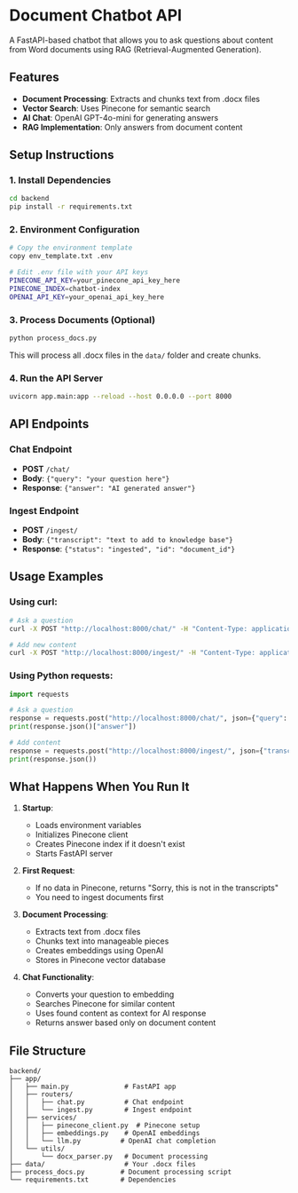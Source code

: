 # Document Chatbot API

A FastAPI-based chatbot that allows you to ask questions about content from Word documents using RAG (Retrieval-Augmented Generation).

## Features

- **Document Processing**: Extracts and chunks text from .docx files
- **Vector Search**: Uses Pinecone for semantic search
- **AI Chat**: OpenAI GPT-4o-mini for generating answers
- **RAG Implementation**: Only answers from document content

## Setup Instructions

### 1. Install Dependencies
```bash
cd backend
pip install -r requirements.txt
```

### 2. Environment Configuration
```bash
# Copy the environment template
copy env_template.txt .env

# Edit .env file with your API keys
PINECONE_API_KEY=your_pinecone_api_key_here
PINECONE_INDEX=chatbot-index
OPENAI_API_KEY=your_openai_api_key_here
```

### 3. Process Documents (Optional)
```bash
python process_docs.py
```
This will process all .docx files in the `data/` folder and create chunks.

### 4. Run the API Server
```bash
uvicorn app.main:app --reload --host 0.0.0.0 --port 8000
```

## API Endpoints

### Chat Endpoint
- **POST** `/chat/`
- **Body**: `{"query": "your question here"}`
- **Response**: `{"answer": "AI generated answer"}`

### Ingest Endpoint
- **POST** `/ingest/`
- **Body**: `{"transcript": "text to add to knowledge base"}`
- **Response**: `{"status": "ingested", "id": "document_id"}`

## Usage Examples

### Using curl:
```bash
# Ask a question
curl -X POST "http://localhost:8000/chat/" -H "Content-Type: application/json" -d "{\"query\": \"What is the main topic of chapter 1?\"}"

# Add new content
curl -X POST "http://localhost:8000/ingest/" -H "Content-Type: application/json" -d "{\"transcript\": \"New content to add\"}"
```

### Using Python requests:
```python
import requests

# Ask a question
response = requests.post("http://localhost:8000/chat/", json={"query": "What is discussed in episode 1?"})
print(response.json()["answer"])

# Add content
response = requests.post("http://localhost:8000/ingest/", json={"transcript": "New content"})
print(response.json())
```

## What Happens When You Run It

1. **Startup**: 
   - Loads environment variables
   - Initializes Pinecone client
   - Creates Pinecone index if it doesn't exist
   - Starts FastAPI server

2. **First Request**:
   - If no data in Pinecone, returns "Sorry, this is not in the transcripts"
   - You need to ingest documents first

3. **Document Processing**:
   - Extracts text from .docx files
   - Chunks text into manageable pieces
   - Creates embeddings using OpenAI
   - Stores in Pinecone vector database

4. **Chat Functionality**:
   - Converts your question to embedding
   - Searches Pinecone for similar content
   - Uses found content as context for AI response
   - Returns answer based only on document content

## File Structure
```
backend/
├── app/
│   ├── main.py              # FastAPI app
│   ├── routers/
│   │   ├── chat.py          # Chat endpoint
│   │   └── ingest.py        # Ingest endpoint
│   ├── services/
│   │   ├── pinecone_client.py  # Pinecone setup
│   │   ├── embeddings.py    # OpenAI embeddings
│   │   └── llm.py          # OpenAI chat completion
│   └── utils/
│       └── docx_parser.py   # Document processing
├── data/                    # Your .docx files
├── process_docs.py         # Document processing script
└── requirements.txt        # Dependencies
```

